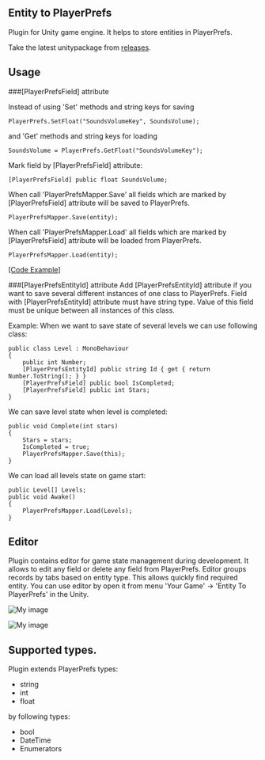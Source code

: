 Entity to PlayerPrefs
---------------------
Plugin for Unity game engine. It helps to store entities in PlayerPrefs.

Take the latest unitypackage from [releases](//github.com/nubick/entity-to-playerprefs/releases).

Usage
-----
###[PlayerPrefsField] attribute

Instead of using 'Set' methods and string keys for saving

	PlayerPrefs.SetFloat("SoundsVolumeKey", SoundsVolume);

and 'Get' methods and string keys for loading

	SoundsVolume = PlayerPrefs.GetFloat("SoundsVolumeKey");

Mark field by [PlayerPrefsField] attribute:

	[PlayerPrefsField] public float SoundsVolume;

When call 'PlayerPrefsMapper.Save' all fields which are marked by [PlayerPrefsField] attribute will be saved to PlayerPrefs.

	PlayerPrefsMapper.Save(entity);
	
When call 'PlayerPrefsMapper.Load' all fields which are marked by [PlayerPrefsField] attribute will be loaded from PlayerPrefs.

	PlayerPrefsMapper.Load(entity);
	
[[Code Example]](https://github.com/nubick/entity-to-playerprefs/blob/development-v-0.2-features/EntityToPlayerPrefs/Assets/Tests/Scripts/GameState.cs)

###[PlayerPrefsEntityId] attribute
Add [PlayerPrefsEntityId] attribute if you want to save several different instances of one class to PlayerPrefs. Field with [PlayerPrefsEntityId] attribute must have string type. Value of this field must be unique between all instances of this class.

Example: 
When we want to save state of several levels we can use following class:

	public class Level : MonoBehaviour
	{
		public int Number;
		[PlayerPrefsEntityId] public string Id { get { return Number.ToString(); } }
		[PlayerPrefsField] public bool IsCompleted;
		[PlayerPrefsField] public int Stars;
	}

We can save level state when level is completed:

	public void Complete(int stars)
	{
		Stars = stars;
		IsCompleted = true;
		PlayerPrefsMapper.Save(this);
	}

We can load all levels state on game start:

 	public Level[] Levels;
	public void Awake()
	{
		PlayerPrefsMapper.Load(Levels);
	}

Editor
------

Plugin contains editor for game state management during development. It allows to edit any field or delete any field from PlayerPrefs. Editor groups records by tabs based on entity type. This allows quickly find required entity. You can use editor by open it from menu 'Your Game' -> 'Entity To PlayerPrefs' in the Unity.

![My image](http://nubick.github.com/readme/entity-to-playerprefs-editor.png)

![My image](http://nubick.github.com/readme/entity-to-playerprefs-editor-2.png)



Supported types.
----------------

Plugin extends PlayerPrefs types:
- string
- int
- float

by following types:
- bool
- DateTime
- Enumerators
